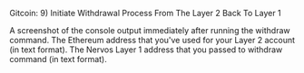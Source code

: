 Gitcoin: 9) Initiate Withdrawal Process From The Layer 2 Back To Layer 1


A screenshot of the console output immediately after running the withdraw command.
The Ethereum address that you've used for your Layer 2 account (in text format).
The Nervos Layer 1 address that you passed to withdraw command (in text format).